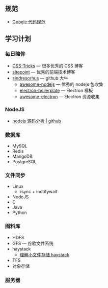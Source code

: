
## 规范

- [Google 代码规范](https://google.github.io/styleguide/)  

## 学习计划

### 每日瞻仰

- [CSS-Tricks](https://css-tricks.com) — 很多优秀的 CSS 博客
- [sitepoint](https://www.sitepoint.com/blog/) — 优秀的前端技术博客
- [sindresorhus](https://github.com/sindresorhus) — github 大牛
  - [awesome-nodejs](https://github.com/sindresorhus/awesome-nodejs) — 优秀的 nodejs 包收集
  - [electron-boilerplate](https://github.com/sindresorhus/electron-boilerplate) — Electron 模板
  - [awesome-electron](https://github.com/sindresorhus/awesome-electron) — Electron 资源收集
  
### NodeJS

- [nodejs 源码分析 | github](https://github.com/nonelittlesong/understand-nodejs)

### 数据库

- MySQL
- Redis
- MangoDB
- PostgreSQL

### 文件同步

- Linux
  - rsync + inotifywait
- NodeJS
- C
- Java
- Python

### 图料库

- HDFS
- GFS — 谷歌文件系统
- haystack
  - [理解小文件存储 haystack](https://www.jianshu.com/p/29bd95e5db20)
- TFS
- 对象存储

### 服务器
